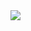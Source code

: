 <a href="이동할 링크">
  <img src="https://img.shields.io/badge/텍스트-배경색상코드?style=flat-square&logo=로고&logoColor=white"/>
</a>
